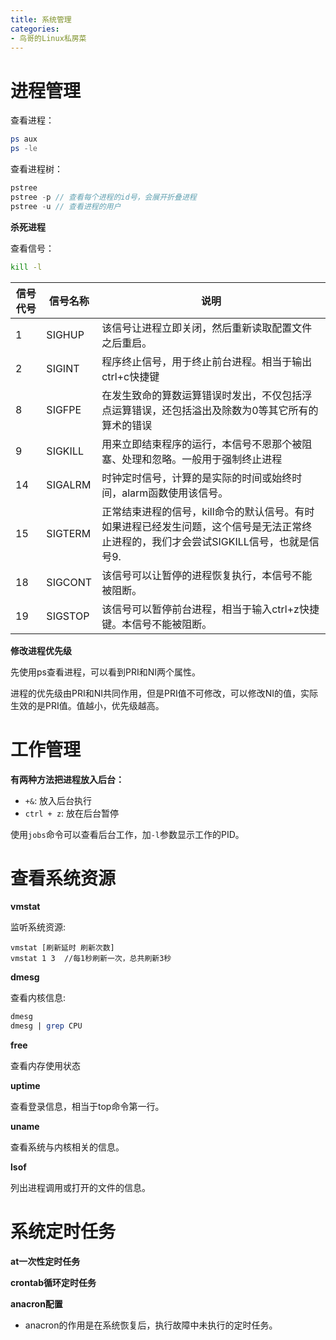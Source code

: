 ```yaml
---
title: 系统管理
categories: 
- 鸟哥的Linux私房菜
---
```


# 进程管理

查看进程：

```powershell
ps aux
ps -le
```

查看进程树：

```cpp
pstree 
pstree -p // 查看每个进程的id号，会展开折叠进程
pstree -u // 查看进程的用户
```

**杀死进程**

查看信号：

```bash
kill -l
```

| 信号代号 | 信号名称 | 说明                                                         |
| -------- | -------- | ------------------------------------------------------------ |
| 1        | SIGHUP   | 该信号让进程立即关闭，然后重新读取配置文件之后重启。         |
| 2        | SIGINT   | 程序终止信号，用于终止前台进程。相当于输出ctrl+c快捷键       |
| 8        | SIGFPE   | 在发生致命的算数运算错误时发出，不仅包括浮点运算错误，还包括溢出及除数为0等其它所有的算术的错误 |
| 9        | SIGKILL  | 用来立即结束程序的运行，本信号不恩那个被阻塞、处理和忽略。一般用于强制终止进程 |
| 14       | SIGALRM  | 时钟定时信号，计算的是实际的时间或始终时间，alarm函数使用该信号。 |
| 15       | SIGTERM  | 正常结束进程的信号，kill命令的默认信号。有时如果进程已经发生问题，这个信号是无法正常终止进程的，我们才会尝试SIGKILL信号，也就是信号9. |
| 18       | SIGCONT  | 该信号可以让暂停的进程恢复执行，本信号不能被阻断。           |
| 19       | SIGSTOP  | 该信号可以暂停前台进程，相当于输入ctrl+z快捷键。本信号不能被阻断。 |

**修改进程优先级**

先使用ps查看进程，可以看到PRI和NI两个属性。

进程的优先级由PRI和NI共同作用，但是PRI值不可修改，可以修改NI的值，实际生效的是PRI值。值越小，优先级越高。

# 工作管理

**有两种方法把进程放入后台：**

- `+&`: 放入后台执行
- `ctrl + z`: 放在后台暂停

使用`jobs`命令可以查看后台工作，加`-l`参数显示工作的PID。

# 查看系统资源

**vmstat**

监听系统资源:

```less
vmstat [刷新延时 刷新次数]
vmstat 1 3  //每1秒刷新一次，总共刷新3秒
```

**dmesg**

查看内核信息:

```perl
dmesg
dmesg | grep CPU
```

**free**

查看内存使用状态

**uptime**

查看登录信息，相当于top命令第一行。

**uname**

查看系统与内核相关的信息。

**lsof**

列出进程调用或打开的文件的信息。

# 系统定时任务

**at一次性定时任务**

**crontab循环定时任务**

**anacron配置**

* anacron的作用是在系统恢复后，执行故障中未执行的定时任务。